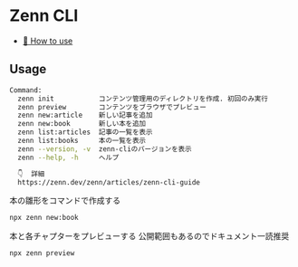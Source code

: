 # Zenn CLI

* [📘 How to use](https://zenn.dev/zenn/articles/zenn-cli-guide)

## Usage

```bash
Command:
  zenn init           コンテンツ管理用のディレクトリを作成. 初回のみ実行
  zenn preview        コンテンツをブラウザでプレビュー
  zenn new:article    新しい記事を追加
  zenn new:book       新しい本を追加
  zenn list:articles  記事の一覧を表示
  zenn list:books     本の一覧を表示
  zenn --version, -v  zenn-cliのバージョンを表示
  zenn --help, -h     ヘルプ

  👇  詳細
  https://zenn.dev/zenn/articles/zenn-cli-guide
```

本の雛形をコマンドで作成する

```bash
npx zenn new:book
```

本と各チャプターをプレビューする
公開範囲もあるのでドキュメント一読推奨

```bash
npx zenn preview
```
